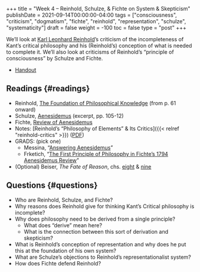 +++
title = "Week 4 – Reinhold, Schulze, & Fichte on System & Skepticism"
publishDate = 2021-09-14T00:00:00-04:00
tags = ["consciousness", "criticism", "dogmatism", "fichte", "reinhold", "representation", "schulze", "systematicity"]
draft = false
weight = -100
toc = false
type = "post"
+++

We&rsquo;ll look at [Karl Leonhard Reinhold](https://plato.stanford.edu/entries/karl-reinhold/)&rsquo;s criticism of the incompleteness of Kant&rsquo;s
critical philosophy and his (Reinhold&rsquo;s) conception of what is needed to complete it.
We&rsquo;ll also look at criticisms of Reinhold&rsquo;s &ldquo;principle of consciousness&rdquo; by Schulze
and Fichte.

-   [Handout](/materials/handouts/handout-reinhold-critics.pdf)


## Readings {#readings}

-   Reinhold, [The Foundation of Philosophical Knowledge](https://www.dropbox.com/s/39edf54b4ys1ink/reinhold2000%5Fthe%5Ffoundations%5Fof%5Fphilosophical%5Fknowledge.pdf?dl=0%0A) (from p. 61 onward)
-   Schulze, [Aenesidemus](https://www.dropbox.com/s/k7876sw1zm9rjtc/schulze2000%5Faenesidemus.pdf?dl=0%0A) (excerpt, pp. 105-12)
-   Fichte, [Review of Aenesidemus](https://www.dropbox.com/s/ilppxbj00gwq5ru/fichte2000a%5Freview%5Fof%5Faenesidemus.pdf?dl=0%0A)
-   Notes: [Reinhold&rsquo;s &ldquo;Philosophy of Elements&rdquo; & Its Critics]({{< relref "reinhold-critics" >}}) ([PDF](/materials/handouts/reinhold-critics.pdf))
-   GRADS: (pick one)
    -   Messina, &ldquo;[Answering Aenesidemus](/materials/readings/messina-aenesidemus.pdf)&rdquo;
    -   Frketich, &ldquo;[The First Principle of Philosophy in Fichte’s 1794 Aenesidemus Review](/materials/readings/frketich-fichte-review.pdf)&rdquo;
-   (Optional) Beiser, _The Fate of Reason_, chs. [eight](https://www.dropbox.com/s/0gclgmjjgvtzexi/beiser1987-ch8%5Freinhold%2527s%5Felementarphilosophie.pdf?dl=0) & [nine](https://www.dropbox.com/s/tf33j2zr3740kte/beiser1987-ch9%5Fschulze%2527s%5Fskepticism.pdf?dl=0)


## Questions {#questions}

-   Who are Reinhold, Schulze, and Fichte?
-   Why reasons does Reinhold give for thinking Kant&rsquo;s Critical philosophy is incomplete?
-   Why does philosophy need to be derived from a single principle?
    -   What does &ldquo;derive&rdquo; mean here?
    -   What is the connection between this sort of derivation and skepticism?
-   What is Reinhold&rsquo;s conception of representation and why does he put this at the
    foundation of his own system?
-   What are Schulze&rsquo;s objections to Reinhold&rsquo;s representationalist system?
-   How does Fichte defend Reinhold?
